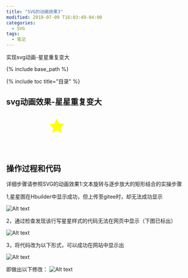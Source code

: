 ```yaml
---
title: "SVG的动画效果3"
modified: 2018-07-09 T16:03:49-04:00
categories: 
  - SVG
tags:
  - 笔记
---
```


实现svg动画-星星重复变大

{% include base_path %}

{% include toc title="目录" %}


## svg动画效果-星星重复变大


<svg version="1.1" id="图层_1" xmlns="http://www.w3.org/2000/svg" xmlns:xlink="http://www.w3.org/1999/xlink" x="0" y="57" viewBox="0 0 842 595" style="enable-background:new 0 0 842 595;" xml:space="preserve" height="185" width="513">
<style type="text/css">
.st0{fill:yellow;stroke:yellow;stroke-miterlimit:10;}
</style>
<polygon class="st0" points="403,302 331,265 260,304 272,224 213,168 294,155 329,82 365,154 
	446,165 388,222 "></polygon>
<animate attributeName="x" attributeType="XML" begin="0s" dur="5s" fill="freeze" from="300" to="0"></animate> 
<animate attributeName="y" attributeType="XML" begin="0s" dur="5s" fill="freeze" from="100" to="0" repeatCount="indefinite"></animate> 
<animate attributeName="width" attributeType="XML" begin="0s" dur="5s" fill="freeze" from="300" to="800" repeatCount="indefinite"></animate> 
<animate attributeName="height" attributeType="XML" begin="0s" dur="5s" fill="freeze" from="100" to="300" repeatCount="indefinite"></animate> 
<animateColor attributeName="fill" attributeType="CSS" from="lime" to="red" begin="2s" dur="4s" fill="freeze" repeatCount="indefinite"></animateColor>
</svg>

## 操作过程和代码

详细步骤请参照SVG的动画效果1:文本旋转与逐步放大的矩形结合的实操步骤

1,星星图在Hbuilder中显示成功，但上传至gitee时，却无法成功显示

![Alt text](https://gitee.com/NFUNM171061397/minimal-mistakes/raw/master/images/svg%E5%8A%A8%E7%94%BB31.png)

2，通过检查发现该行写星星样式的代码无法在网页中显示（下图已标出）

![Alt text](https://gitee.com/NFUNM171061397/minimal-mistakes/raw/master/images/svg%E5%8A%A8%E7%94%BB32.png)

3，将代码改为以下形式，可以成功在网站中显示出

![Alt text](https://gitee.com/NFUNM171061397/minimal-mistakes/raw/master/images/svg%E5%8A%A8%E7%94%BB33.png)

即做出以下修改：
![Alt text](https://gitee.com/NFUNM171061397/minimal-mistakes/raw/master/images/svg%E5%8A%A8%E7%94%BB34.png)

